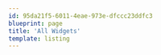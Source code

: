 ```yaml
---
id: 95da21f5-6011-4eae-973e-dfccc23ddfc3
blueprint: page
title: 'All Widgets'
template: listing
---
```


